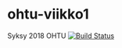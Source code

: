 # ohtu-viikko1
Syksy 2018 OHTU
[![Build Status](https://travis-ci.com/TimoKonttinen/ohtu-viikko1.svg?branch=master)](https://travis-ci.com/TimoKonttinen/ohtu-viikko1)
